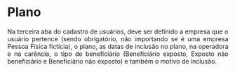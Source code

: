 # Plano

<p align="justify"> Na terceira aba do cadastro de usuários, deve ser definido a empresa que o usuário pertence (sendo obrigatório, não importando se é uma empresa Pessoa Física fictícia), o plano, as datas de inclusão no plano, na operadora e na carência, o tipo de beneficiário (Beneficiário exposto, Exposto não beneficiário e Beneficiário não exposto) e também o motivo de inclusão.</p>
